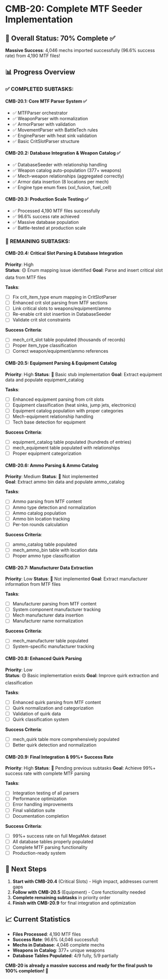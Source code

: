 # CMB-20: Complete MTF Seeder Implementation

## 🎯 Overall Status: 70% Complete ✅

**Massive Success**: 4,046 mechs imported successfully (96.6% success rate) from 4,190 MTF files!

## 📊 Progress Overview

### ✅ **COMPLETED SUBTASKS:**

#### **CMB-20.1: Core MTF Parser System** ✅
- ✅ MTFParser orchestrator
- ✅ WeaponParser with normalization  
- ✅ ArmorParser with validation
- ✅ MovementParser with BattleTech rules
- ✅ EngineParser with heat sink validation
- ✅ Basic CritSlotParser structure

#### **CMB-20.2: Database Integration & Weapon Catalog** ✅  
- ✅ DatabaseSeeder with relationship handling
- ✅ Weapon catalog auto-population (377+ weapons)
- ✅ Mech-weapon relationships (aggregated correctly)
- ✅ Armor data insertion (8 locations per mech)
- ✅ Engine type enum fixes (xxl_fusion, fuel_cell)

#### **CMB-20.3: Production Scale Testing** ✅
- ✅ Processed 4,190 MTF files successfully
- ✅ 96.6% success rate achieved  
- ✅ Massive database population
- ✅ Battle-tested at production scale

### 🔧 **REMAINING SUBTASKS:**

#### **CMB-20.4: Critical Slot Parsing & Database Integration**
**Priority**: High  
**Status**: 🟡 Enum mapping issue identified
**Goal**: Parse and insert critical slot data from MTF files

**Tasks**:
- [ ] Fix crit_item_type enum mapping in CritSlotParser
- [ ] Enhanced crit slot parsing from MTF sections  
- [ ] Link critical slots to weapons/equipment/ammo
- [ ] Re-enable crit slot insertion in DatabaseSeeder
- [ ] Validate crit slot constraints

**Success Criteria**:
- [ ] mech_crit_slot table populated (thousands of records)
- [ ] Proper item_type classification
- [ ] Correct weapon/equipment/ammo references

#### **CMB-20.5: Equipment Parsing & Equipment Catalog**
**Priority**: High
**Status**: 🔴 Basic stub implementation
**Goal**: Extract equipment data and populate equipment_catalog

**Tasks**:
- [ ] Enhanced equipment parsing from crit slots
- [ ] Equipment classification (heat sinks, jump jets, electronics)
- [ ] Equipment catalog population with proper categories
- [ ] Mech-equipment relationship handling
- [ ] Tech base detection for equipment

**Success Criteria**:
- [ ] equipment_catalog table populated (hundreds of entries)
- [ ] mech_equipment table populated with relationships
- [ ] Proper equipment categorization

#### **CMB-20.6: Ammo Parsing & Ammo Catalog**
**Priority**: Medium
**Status**: 🔴 Not implemented  
**Goal**: Extract ammo bin data and populate ammo_catalog

**Tasks**:
- [ ] Ammo parsing from MTF content
- [ ] Ammo type detection and normalization
- [ ] Ammo catalog population
- [ ] Ammo bin location tracking
- [ ] Per-ton rounds calculation

**Success Criteria**:
- [ ] ammo_catalog table populated
- [ ] mech_ammo_bin table with location data
- [ ] Proper ammo type classification

#### **CMB-20.7: Manufacturer Data Extraction**
**Priority**: Low
**Status**: 🔴 Not implemented
**Goal**: Extract manufacturer information from MTF files

**Tasks**:
- [ ] Manufacturer parsing from MTF content
- [ ] System component manufacturer tracking
- [ ] Mech manufacturer data insertion
- [ ] Manufacturer name normalization

**Success Criteria**:
- [ ] mech_manufacturer table populated
- [ ] System-specific manufacturer tracking

#### **CMB-20.8: Enhanced Quirk Parsing**
**Priority**: Low  
**Status**: 🟡 Basic implementation exists
**Goal**: Improve quirk extraction and classification

**Tasks**:
- [ ] Enhanced quirk parsing from MTF content
- [ ] Quirk normalization and categorization
- [ ] Validation of quirk data
- [ ] Quirk classification system

**Success Criteria**:
- [ ] mech_quirk table more comprehensively populated
- [ ] Better quirk detection and normalization

#### **CMB-20.9: Final Integration & 99%+ Success Rate**
**Priority**: High
**Status**: 🔴 Pending previous subtasks
**Goal**: Achieve 99%+ success rate with complete MTF parsing

**Tasks**:
- [ ] Integration testing of all parsers
- [ ] Performance optimization  
- [ ] Error handling improvements
- [ ] Final validation suite
- [ ] Documentation completion

**Success Criteria**:
- [ ] 99%+ success rate on full MegaMek dataset
- [ ] All database tables properly populated
- [ ] Complete MTF parsing functionality
- [ ] Production-ready system

## 🎯 Next Steps

1. **Start with CMB-20.4** (Critical Slots) - High impact, addresses current gaps
2. **Follow with CMB-20.5** (Equipment) - Core functionality needed  
3. **Complete remaining subtasks** in priority order
4. **Finish with CMB-20.9** for final integration and optimization

## 📈 Current Statistics

- **Files Processed**: 4,190 MTF files
- **Success Rate**: 96.6% (4,046 successful)
- **Mechs in Database**: 4,046 complete mechs
- **Weapons in Catalog**: 377+ unique weapons
- **Database Tables Populated**: 4/9 fully, 5/9 partially

**CMB-20 is already a massive success and ready for the final push to 100% completion! 🚀**
